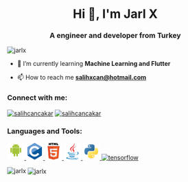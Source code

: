 <h1 align="center">Hi 👋, I'm Jarl X</h1>
<h3 align="center">A engineer and developer from Turkey</h3>

<p align="left"> <img src="https://komarev.com/ghpvc/?username=jarlx&label=Profile%20views&color=0e75b6&style=flat" alt="jarlx" /> </p>

- 🌱 I’m currently learning **Machine Learning and Flutter**

- 📫 How to reach me **salihxcan@hotmail.com**

<h3 align="left">Connect with me:</h3>
<p align="left">
<a href="https://linkedin.com/in/salihcancakar" target="blank"><img align="center" src="https://raw.githubusercontent.com/rahuldkjain/github-profile-readme-generator/master/src/images/icons/Social/linked-in-alt.svg" alt="salihcancakar" height="30" width="40" /></a>
<a href="https://instagram.com/salihcancakar" target="blank"><img align="center" src="https://raw.githubusercontent.com/rahuldkjain/github-profile-readme-generator/master/src/images/icons/Social/instagram.svg" alt="salihcancakar" height="30" width="40" /></a>
</p>

<h3 align="left">Languages and Tools:</h3>
<p align="left"> <a href="https://developer.android.com" target="_blank" rel="noreferrer"> <img src="https://raw.githubusercontent.com/devicons/devicon/master/icons/android/android-original-wordmark.svg" alt="android" width="40" height="40"/> </a> <a href="https://www.cprogramming.com/" target="_blank" rel="noreferrer"> <img src="https://raw.githubusercontent.com/devicons/devicon/master/icons/c/c-original.svg" alt="c" width="40" height="40"/> </a> <a href="https://www.w3.org/html/" target="_blank" rel="noreferrer"> <img src="https://raw.githubusercontent.com/devicons/devicon/master/icons/html5/html5-original-wordmark.svg" alt="html5" width="40" height="40"/> </a> <a href="https://www.java.com" target="_blank" rel="noreferrer"> <img src="https://raw.githubusercontent.com/devicons/devicon/master/icons/java/java-original.svg" alt="java" width="40" height="40"/> </a> <a href="https://www.python.org" target="_blank" rel="noreferrer"> <img src="https://raw.githubusercontent.com/devicons/devicon/master/icons/python/python-original.svg" alt="python" width="40" height="40"/> </a> <a href="https://www.tensorflow.org" target="_blank" rel="noreferrer"> <img src="https://www.vectorlogo.zone/logos/tensorflow/tensorflow-icon.svg" alt="tensorflow" width="40" height="40"/> </a> </p>

<p><img align="left" src="https://github-readme-stats.vercel.app/api/top-langs?username=jarlx&show_icons=true&locale=en&layout=compact" alt="jarlx" /></p>

<p>&nbsp;<img align="center" src="https://github-readme-stats.vercel.app/api?username=jarlx&show_icons=true&locale=en" alt="jarlx" /></p>
